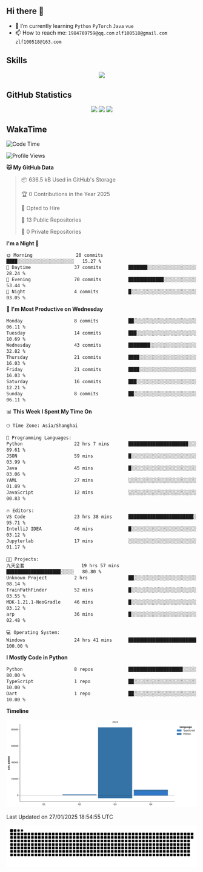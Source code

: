 ## Hi there 👋

- 🌱 I’m currently learning `Python` `PyTorch` `Java` `vue`
- 📫 How to reach me: `1984769759@qq.com` `zlf100518@gmail.com` `zlf100518@163.com`

## Skills
<div align="center"> <img src="https://skillicons.dev/icons?i=python,linux,git,github,html,css,js,ts" /> </div>

## GitHub Statistics

<div align="center">
  <img src="https://github-readme-stats.vercel.app/api?username=CloudSwordSage&show_icons=true&theme=tokyonight" />
  <img src="https://github-readme-stats.vercel.app/api/top-langs/?username=CloudSwordSage&show_icons=true&theme=tokyonight" />
  <img src="https://github-readme-activity-graph.vercel.app/graph?username=CloudSwordSage&theme=xcode" />
</div>

## WakaTime

<!--START_SECTION:waka-->
![Code Time](http://img.shields.io/badge/Code%20Time-333%20hrs%2015%20mins-blue)

![Profile Views](http://img.shields.io/badge/Profile%20Views-0-blue)

**🐱 My GitHub Data** 

> 📦 636.5 kB Used in GitHub's Storage 
 > 
> 🏆 0 Contributions in the Year 2025
 > 
> 💼 Opted to Hire
 > 
> 📜 13 Public Repositories 
 > 
> 🔑 0 Private Repositories 
 > 
**I'm a Night 🦉** 

```text
🌞 Morning                20 commits          ████░░░░░░░░░░░░░░░░░░░░░   15.27 % 
🌆 Daytime                37 commits          ███████░░░░░░░░░░░░░░░░░░   28.24 % 
🌃 Evening                70 commits          █████████████░░░░░░░░░░░░   53.44 % 
🌙 Night                  4 commits           █░░░░░░░░░░░░░░░░░░░░░░░░   03.05 % 
```
📅 **I'm Most Productive on Wednesday** 

```text
Monday                   8 commits           ██░░░░░░░░░░░░░░░░░░░░░░░   06.11 % 
Tuesday                  14 commits          ███░░░░░░░░░░░░░░░░░░░░░░   10.69 % 
Wednesday                43 commits          ████████░░░░░░░░░░░░░░░░░   32.82 % 
Thursday                 21 commits          ████░░░░░░░░░░░░░░░░░░░░░   16.03 % 
Friday                   21 commits          ████░░░░░░░░░░░░░░░░░░░░░   16.03 % 
Saturday                 16 commits          ███░░░░░░░░░░░░░░░░░░░░░░   12.21 % 
Sunday                   8 commits           ██░░░░░░░░░░░░░░░░░░░░░░░   06.11 % 
```


📊 **This Week I Spent My Time On** 

```text
🕑︎ Time Zone: Asia/Shanghai

💬 Programming Languages: 
Python                   22 hrs 7 mins       ██████████████████████░░░   89.61 % 
JSON                     59 mins             █░░░░░░░░░░░░░░░░░░░░░░░░   03.99 % 
Java                     45 mins             █░░░░░░░░░░░░░░░░░░░░░░░░   03.06 % 
YAML                     27 mins             ░░░░░░░░░░░░░░░░░░░░░░░░░   01.89 % 
JavaScript               12 mins             ░░░░░░░░░░░░░░░░░░░░░░░░░   00.83 % 

🔥 Editors: 
VS Code                  23 hrs 38 mins      ████████████████████████░   95.71 % 
IntelliJ IDEA            46 mins             █░░░░░░░░░░░░░░░░░░░░░░░░   03.12 % 
Jupyterlab               17 mins             ░░░░░░░░░░░░░░░░░░░░░░░░░   01.17 % 

🐱‍💻 Projects: 
九天全套                     19 hrs 57 mins      ████████████████████░░░░░   80.80 % 
Unknown Project          2 hrs               ██░░░░░░░░░░░░░░░░░░░░░░░   08.14 % 
TrainPathFinder          52 mins             █░░░░░░░░░░░░░░░░░░░░░░░░   03.55 % 
MDK-1.21.1-NeoGradle     46 mins             █░░░░░░░░░░░░░░░░░░░░░░░░   03.12 % 
arp                      36 mins             █░░░░░░░░░░░░░░░░░░░░░░░░   02.48 % 

💻 Operating System: 
Windows                  24 hrs 41 mins      █████████████████████████   100.00 % 
```

**I Mostly Code in Python** 

```text
Python                   8 repos             ████████████████████░░░░░   80.00 % 
TypeScript               1 repo              ██░░░░░░░░░░░░░░░░░░░░░░░   10.00 % 
Dart                     1 repo              ██░░░░░░░░░░░░░░░░░░░░░░░   10.00 % 
```



**Timeline**

![Lines of Code chart](https://raw.githubusercontent.com/CloudSwordSage/CloudSwordSage/main/assets/bar_graph.png)


 Last Updated on 27/01/2025 18:54:55 UTC
<!--END_SECTION:waka-->

<div align="center"><img src="./assets/github-snake-dark.svg" /></div>
